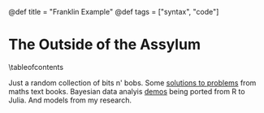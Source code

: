 @def title = "Franklin Example"
@def tags = ["syntax", "code"]

# The Outside of the Assylum

\tableofcontents <!-- you can use \toc as well -->

Just a random collection of bits n' bobs. Some [solutions to problems](/social) from maths text books. Bayesian data analyis [demos](/menu3/index.html) being ported from R to Julia. And models from my research.

